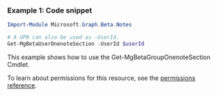 ### Example 1: Code snippet

```powershell
Import-Module Microsoft.Graph.Beta.Notes

# A UPN can also be used as -UserId.
Get-MgBetaUserOnenoteSection -UserId $userId
```
This example shows how to use the Get-MgBetaGroupOnenoteSection Cmdlet.

To learn about permissions for this resource, see the [permissions reference](/graph/permissions-reference).

